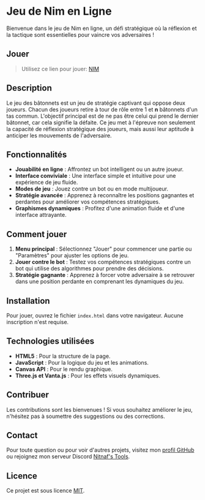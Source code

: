 # Jeu de Nim en Ligne

Bienvenue dans le jeu de Nim en ligne, un défi stratégique où la réflexion et la tactique sont essentielles pour vaincre
vos adversaires !
## Jouer
> Utilisez ce lien pour jouer: [NIM](https://nitnaf10.github.io/Nim_game/)
## Description

Le jeu des bâtonnets est un jeu de stratégie captivant qui oppose deux joueurs. Chacun des joueurs retire à tour de rôle
entre 1 et **n** bâtonnets d'un tas commun. L'objectif principal est de ne pas être celui qui prend le dernier bâtonnet,
car cela signifie la défaite. Ce jeu met à l'épreuve non seulement la capacité de réflexion stratégique des joueurs,
mais aussi leur aptitude à anticiper les mouvements de l'adversaire.

## Fonctionnalités

-   **Jouabilité en ligne** : Affrontez un bot intelligent ou un autre joueur.
-   **Interface conviviale** : Une interface simple et intuitive pour une expérience de jeu fluide.
-   **Modes de jeu** : Jouez contre un bot ou en mode multijoueur.
-   **Stratégie avancée** : Apprenez à reconnaître les positions gagnantes et perdantes pour améliorer vos compétences
    stratégiques.
-   **Graphismes dynamiques** : Profitez d'une animation fluide et d'une interface attrayante.

## Comment jouer

1. **Menu principal** : Sélectionnez "Jouer" pour commencer une partie ou "Paramètres" pour ajuster les options de jeu.
2. **Jouer contre le bot** : Testez vos compétences stratégiques contre un bot qui utilise des algorithmes pour prendre
   des décisions.
3. **Stratégie gagnante** : Apprenez à forcer votre adversaire à se retrouver dans une position perdante en comprenant
   les dynamiques du jeu.

## Installation

Pour jouer, ouvrez le fichier `index.html` dans votre navigateur. Aucune inscription n'est requise.

## Technologies utilisées

-   **HTML5** : Pour la structure de la page.
-   **JavaScript** : Pour la logique du jeu et les animations.
-   **Canvas API** : Pour le rendu graphique.
-   **Three.js et Vanta.js** : Pour les effets visuels dynamiques.

## Contribuer

Les contributions sont les bienvenues ! Si vous souhaitez améliorer le jeu, n'hésitez pas à soumettre des suggestions ou
des corrections.

## Contact

Pour toute question ou pour voir d'autres projets, visitez mon [profil GitHub](https://github.com/Nitnaf10) ou rejoignez mon serveur Discord [Nitnaf's Tools](https://discord.gg/XVyHTVMwU4).

## Licence

Ce projet est sous licence [MIT](MIT.html).
